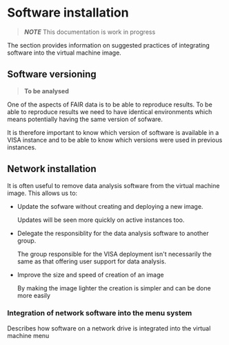 # Software installation

> **_NOTE_** This documentation is work in progress

The section provides information on suggested practices of integrating software into the virtual machine image.

## Software versioning

> **To be analysed** 

One of the aspects of FAIR data is to be able to reproduce results. To be able to reproduce results we need to have identical environments which means potentially having the same version of sofware.

It is therefore important to know which version of software is available in a VISA instance and to be able to know which versions were used in previous instances.

## Network installation

It is often useful to remove data analysis software from the virtual machine image. This allows us to:

- Update the sofware without creating and deploying a new image. 

  Updates will be seen more quickly on active instances too.

- Delegate the responsiblity for the data analysis software to another group.

  The group responsible for the VISA deployment isn't necessarily the same as that offering user support for data analysis.

- Improve the size and speed of creation of an image

  By making the image lighter the creation is simpler and can be done more easily

### Integration of network software into the menu system

Describes how software on a network drive is integrated into the virtual machine menu